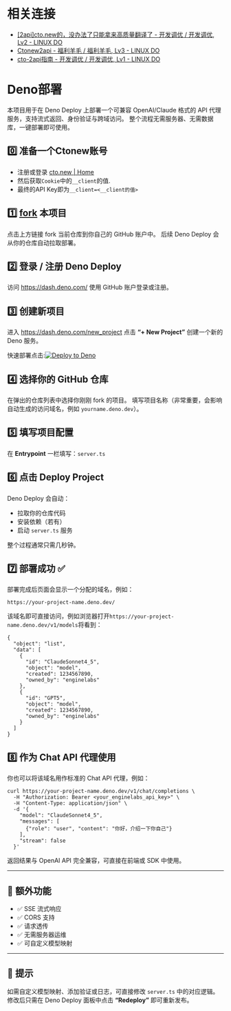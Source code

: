 # 相关连接

- [[2api]cto.new的，没办法了只能拿来高质量翻译了 - 开发调优 / 开发调优, Lv2 - LINUX DO](https://linux.do/t/topic/1056491)
- [Ctonew2api - 福利羊毛 / 福利羊毛, Lv3 - LINUX DO](https://linux.do/t/topic/1056745)
- [cto-2api指南 - 开发调优 / 开发调优, Lv1 - LINUX DO](https://linux.do/t/topic/1056750)



# Deno部署

本项目用于在 Deno Deploy 上部署一个可兼容 OpenAI/Claude 格式的 API 代理服务，支持流式返回、身份验证与跨域访问。
整个流程无需服务器、无需数据库，一键部署即可使用。

## 0️⃣ 准备一个Ctonew账号

- 注册或登录 [cto.new | Home](https://cto.new/)
- 然后获取`Cookie`中的`__client`的值.
- 最终的API Key即为`__client=<__client的值>`



## 1️⃣ [fork](https://github.com/yourname/enginelabs-deno-proxy/fork) 本项目

点击上方链接 fork 当前仓库到你自己的 GitHub 账户中。
 后续 Deno Deploy 会从你的仓库自动拉取部署。

## 2️⃣ 登录 / 注册 Deno Deploy

访问 https://dash.deno.com/
 使用 GitHub 账户登录或注册。

## 3️⃣ 创建新项目

进入 https://dash.deno.com/new_project
 点击 **“+ New Project”** 创建一个新的 Deno 服务。

快速部署点击:[![Deploy to Deno](https://deno.com/deploy.svg)](https://console.deno.com/mir-xiong/~/new)



## 4️⃣ 选择你的 GitHub 仓库

在弹出的仓库列表中选择你刚刚 fork 的项目。
 填写项目名称（非常重要，会影响自动生成的访问域名，例如 `yourname.deno.dev`）。



## 5️⃣ 填写项目配置

在 **Entrypoint** 一栏填写：`server.ts`



## 6️⃣ 点击 <b>Deploy Project</b>

Deno Deploy 会自动：

- 拉取你的仓库代码
- 安装依赖（若有）
- 启动 `server.ts` 服务

整个过程通常只需几秒钟。



## 7️⃣ 部署成功 ✅

部署完成后页面会显示一个分配的域名，例如：

```
https://your-project-name.deno.dev/
```

该域名即可直接访问，例如浏览器打开`https://your-project-name.deno.dev/v1/models`将看到：

```
{
  "object": "list",
  "data": [
    {
      "id": "ClaudeSonnet4_5",
      "object": "model",
      "created": 1234567890,
      "owned_by": "enginelabs"
    },
    {
      "id": "GPT5",
      "object": "model",
      "created": 1234567890,
      "owned_by": "enginelabs"
    }
  ]
}
```

## 8️⃣ 作为 Chat API 代理使用

你也可以将该域名用作标准的 Chat API 代理，例如：

```shell
curl https://your-project-name.deno.dev/v1/chat/completions \
  -H "Authorization: Bearer <your_enginelabs_api_key>" \
  -H "Content-Type: application/json" \
  -d '{
    "model": "ClaudeSonnet4_5",
    "messages": [
      {"role": "user", "content": "你好，介绍一下你自己"}
    ],
    "stream": false
  }'
```

返回结果与 OpenAI API 完全兼容，可直接在前端或 SDK 中使用。

------

## 🌈 额外功能

- ✅ SSE 流式响应
- ✅ CORS 支持
- ✅ 请求透传
- ✅ 无需服务器运维
- ✅ 可自定义模型映射

------

## 🧠 提示

如需自定义模型映射、添加验证或日志，可直接修改 `server.ts` 中的对应逻辑。
 修改后只需在 Deno Deploy 面板中点击 **“Redeploy”** 即可重新发布。
